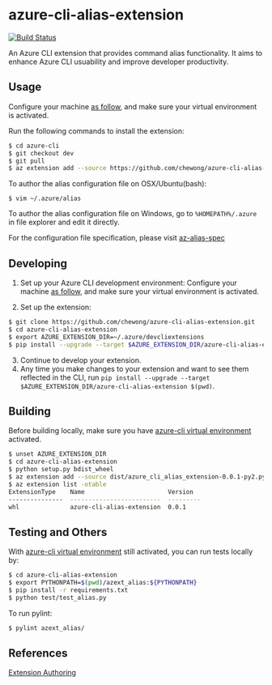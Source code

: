 # azure-cli-alias-extension
[![Build Status](https://travis-ci.org/chewong/azure-cli-alias-extension.svg?branch=dev)](https://travis-ci.org/chewong/azure-cli-alias-extension)

An Azure CLI extension that provides command alias functionality. It aims to enhance Azure CLI usuability and improve developer productivity.

## Usage
Configure your machine [as follow](https://github.com/Azure/azure-cli/blob/master/doc/configuring_your_machine.md#preparing-your-machine), and make sure your virtual environment is activated.

Run the following commands to install the extension:

```bash
$ cd azure-cli
$ git checkout dev
$ git pull
$ az extension add --source https://github.com/chewong/azure-cli-alias-extension/releases/download/0.0.1/azure_cli_alias_extension-0.0.1-py2.py3-none-any.whl -y
```

To author the alias configuration file on OSX/Ubuntu(bash):
```
$ vim ~/.azure/alias
```

To author the alias configuration file on Windows, go to  `%HOMEPATH%/.azure` in file explorer and edit it directly.

For the configuration file specification, please visit [az-alias-spec](https://gist.github.com/chewong/2afb67374d700b34015d146f63a79b15)

## Developing
1. Set up your Azure CLI development environment:
Configure your machine [as follow](https://github.com/Azure/azure-cli/blob/master/doc/configuring_your_machine.md#preparing-your-machine), and make sure your virtual environment is activated.

2. Set up the extension:
```bash
$ git clone https://github.com/chewong/azure-cli-alias-extension.git
$ cd azure-cli-alias-extension
$ export AZURE_EXTENSION_DIR=~/.azure/devcliextensions
$ pip install --upgrade --target $AZURE_EXTENSION_DIR/azure-cli-alias-extension $(pwd)
```
3. Continue to develop your extension.
4. Any time you make changes to your extension and want to see them reflected in the CLI, run `pip install --upgrade --target $AZURE_EXTENSION_DIR/azure-cli-alias-extension $(pwd)`.


## Building
Before building locally, make sure you have [azure-cli virtual environment](https://github.com/Azure/azure-cli/blob/master/doc/configuring_your_machine.md#preparing-your-machine) activated.
```bash
$ unset AZURE_EXTENSION_DIR
$ cd azure-cli-alias-extension
$ python setup.py bdist_wheel
$ az extension add --source dist/azure_cli_alias_extension-0.0.1-py2.py3-none-any.whl --yes
$ az extension list -otable
ExtensionType    Name                       Version
---------------  -------------------------  ---------
whl              azure-cli-alias-extension  0.0.1
```

## Testing and Others
With [azure-cli virtual environment](https://github.com/Azure/azure-cli/blob/master/doc/configuring_your_machine.md#preparing-your-machine) still activated, you can run tests locally by:

```bash
$ cd azure-cli-alias-extension
$ export PYTHONPATH=$(pwd)/azext_alias:${PYTHONPATH}
$ pip install -r requirements.txt
$ python test/test_alias.py
```

To run pylint:
```bash
$ pylint azext_alias/
```

## References
[Extension Authoring](https://github.com/Azure/azure-cli/blob/dev/doc/extensions/authoring.md)
